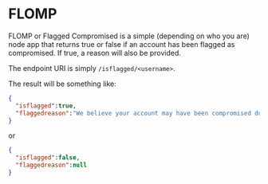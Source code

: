 # FLOMP

FLOMP or Flagged Compromised is a simple (depending on who you are) node app that returns true or false if an account has been flagged as compromised.
If true, a reason will also be provided.

The endpoint URI is simply `/isflagged/<username>`.

The result will be something like:

```json
{
  "isflagged":true,
  "flaggedreason":"We believe your account may have been compromised due to a high volume of e-mail being sent from it. Please reset your password by clicking the Forgot Password link on the right. Visit the HUB to verify your computer is not infected."
}
```
or 
```json
{
  "isflagged":false,
  "flaggedreason":null
}
```






